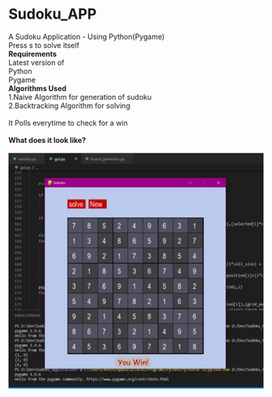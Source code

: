 # Sudoku_APP
A Sudoku Application - Using Python(Pygame)<br>
Press s to solve itself<br>
<b>Requirements</b><br>
Latest version of<br>
Python<br>
Pygame<br>
<b>Algorithms Used</b><br>
1.Naive Algorithm for generation of sudoku<br>
2.Backtracking Algorithm for solving<br>
<br>
It Polls everytime to check for a win<br>
<br>
<b>What does it look like?</b><br>
<br>
  ![](sud_ed.PNG)



